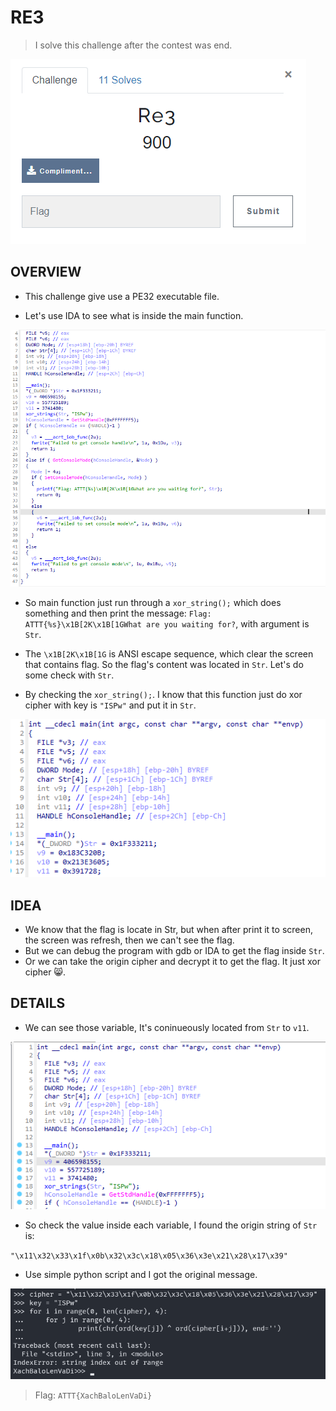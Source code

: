 # RE3

> I solve this challenge after the contest was end.

![img](./assets/overview.png)

## OVERVIEW

- This challenge give use a PE32 executable file.

- Let's use IDA to see what is inside the main function.

![img](./assets/main.png)

- So main function just run through a `xor_string();` which does something and then print the message: `Flag: ATTT{%s}\x1B[2K\x1B[1GWhat are you waiting for?`, with argument is `Str`.

- The `\x1B[2K\x1B[1G` is ANSI escape sequence, which clear the screen that contains flag. So the flag's content was located in `Str`. Let's do some check with `Str`.

- By checking the `xor_string();`. I know that this function just do xor cipher with key is `"ISPw"` and put it in `Str`.

![img](./assets/xor_string.png)

## IDEA

- We know that the flag is locate in Str, but when after print it to screen, the screen was refresh, then we can't see the flag.
- But we can debug the program with gdb or IDA to get the flag inside `Str`.
- Or we can take the origin cipher and decrypt it to get the flag. It just xor cipher :smile_cat:.

## DETAILS

- We can see those variable, It's coninueously located from `Str` to `v11`.

![img](./assets/str.png)

- So check the value inside each variable, I found the origin string of `Str` is:

`"\x11\x32\x33\x1f\x0b\x32\x3c\x18\x05\x36\x3e\x21\x28\x17\x39"`

- Use simple python script and I got the original message.

![img](./assets/mes.png)

> Flag: `ATTT{XachBaloLenVaDi}`
